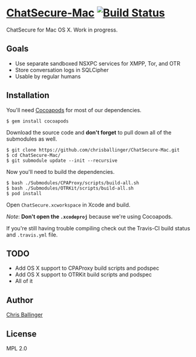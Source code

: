 # [ChatSecure-Mac](https://github.com/chrisballinger/ChatSecure-Mac) [![Build Status](https://travis-ci.org/chrisballinger/ChatSecure-Mac.svg?branch=master)](https://travis-ci.org/chrisballinger/ChatSecure-Mac)

ChatSecure for Mac OS X. Work in progress.

## Goals

* Use separate sandboxed NSXPC services for XMPP, Tor, and OTR
* Store conversation logs in SQLCipher
* Usable by regular humans

## Installation

You'll need [Cocoapods](http://cocoapods.org) for most of our dependencies.
    
    $ gem install cocoapods
    
Download the source code and **don't forget** to pull down all of the submodules as well.

    $ git clone https://github.com/chrisballinger/ChatSecure-Mac.git
    $ cd ChatSecure-Mac/
    $ git submodule update --init --recursive
    
Now you'll need to build the dependencies.
    
    $ bash ./Submodules/CPAProxy/scripts/build-all.sh
    $ bash ./Submodules/OTRKit/scripts/build-all.sh
    $ pod install
    
Open `ChatSecure.xcworkspace` in Xcode and build. 

*Note*: **Don't open the `.xcodeproj`** because we're using Cocoapods.

If you're still having trouble compiling check out the Travis-CI build status and `.travis.yml` file.

## TODO

* Add OS X support to CPAProxy build scripts and podspec
* Add OS X support to OTRKit build scripts and podspec
* All of it

## Author

[Chris Ballinger](https://github.com/chrisballinger)

## License

MPL 2.0
